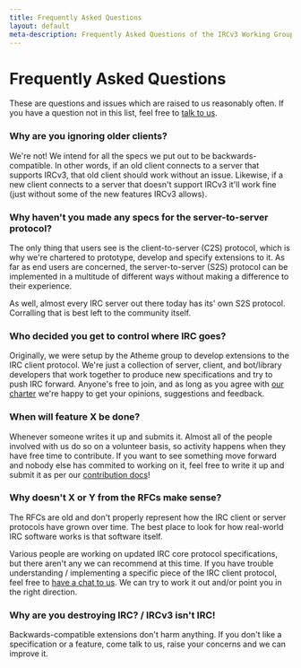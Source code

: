 ```yaml
---
title: Frequently Asked Questions
layout: default
meta-description: Frequently Asked Questions of the IRCv3 Working Group.
---
```

# Frequently Asked Questions

These are questions and issues which are raised to us reasonably often. If you have a question not in this list, feel free to [talk to us](/contact.html).

### Why are you ignoring older clients?

We're not! We intend for all the specs we put out to be backwards-compatible. In other words, if an old client connects to a server that supports IRCv3, that old client should work without an issue. Likewise, if a new client connects to a server that doesn't support IRCv3 it'll work fine (just without some of the new features IRCv3 allows).

### Why haven't you made any specs for the server-to-server protocol?

The only thing that users see is the client-to-server (C2S) protocol, which is why we're chartered to prototype, develop and specify extensions to it. As far as end users are concerned, the server-to-server (S2S) protocol can be implemented in a multitude of different ways without making a difference to their experience.

As well, almost every IRC server out there today has its' own S2S protocol. Corralling that is best left to the community itself.

### Who decided you get to control where IRC goes?

Originally, we were setup by the Atheme group to develop extensions to the IRC client protocol. We're just a collection of server, client, and bot/library developers that work together to produce new specifications and try to push IRC forward. Anyone's free to join, and as long as you agree with [our charter](/charter.html) we're happy to get your opinions, suggestions and feedback.

### When will feature X be done?

Whenever someone writes it up and submits it. Almost all of the people involved with us do so on a volunteer basis, so activity happens when they have free time to contribute. If you want to see something move forward and nobody else has commited to working on it, feel free to write it up and submit it as per our [contribution docs](https://github.com/ircv3/ircv3-specifications/blob/master/CONTRIBUTING.md)!

### Why doesn't X or Y from the RFCs make sense?

The RFCs are old and don't properly represent how the IRC client or server protocols have grown over time. The best place to look for how real-world IRC software works is that software itself.

Various people are working on updated IRC core protocol specifications, but there aren't any we can recommend at this time. If you have trouble understanding / implementing a specific piece of the IRC client protocol, feel free to [have a chat to us](/contact.html). We can try to work it out and/or point you in the right direction.

### Why are you destroying IRC? / IRCv3 isn't IRC!

Backwards-compatible extensions don't harm anything. If you don't like a specification or a feature, come talk to us, raise your concerns and we can improve it.
